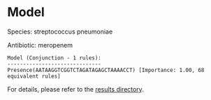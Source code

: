 
# Model

Species: streptococcus pneumoniae

Antibiotic: meropenem

```
Model (Conjunction - 1 rules):
------------------------------
Presence(AATAAGGTCGGTCTAGATAGAGCTAAAACCT) [Importance: 1.00, 68 equivalent rules]

```

For details, please refer to the [results directory](../../../../../results/scm_b/streptococcus+pneumoniae/meropenem/repeat_5/).


